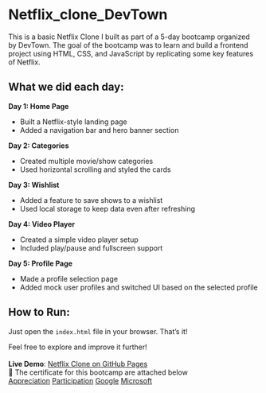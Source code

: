 # Netflix_clone_DevTown
This is a basic Netflix Clone I built as part of a 5-day bootcamp organized by DevTown. 
The goal of the bootcamp was to learn and build a frontend project using HTML, CSS, and JavaScript by replicating some key features of Netflix.

## What we did each day:

**Day 1: Home Page**
- Built a Netflix-style landing page
- Added a navigation bar and hero banner section

**Day 2: Categories**
- Created multiple movie/show categories
- Used horizontal scrolling and styled the cards

**Day 3: Wishlist**
- Added a feature to save shows to a wishlist
- Used local storage to keep data even after refreshing

**Day 4: Video Player**
- Created a simple video player setup
- Included play/pause and fullscreen support

**Day 5: Profile Page**
- Made a profile selection page
- Added mock user profiles and switched UI based on the selected profile  

## How to Run:
Just open the `index.html` file in your browser. That’s it!


Feel free to explore and improve it further! <br><br> 
**Live Demo**: [Netflix Clone on GitHub Pages](https://darshcmd.github.io/Netflix_clone_DevTown/)
<br>📜 The certificate for this bootcamp are attached below <br>
[Appreciation](https://github.com/user-attachments/assets/a3d08c1d-4d9f-49d0-9457-32f6fc588902) 
[Participation](https://github.com/user-attachments/assets/f6306827-25db-4863-9105-c93465275262) 
[Google](https://github.com/user-attachments/assets/1cedff7d-0b38-4379-8cec-043f2715ada8) 
[Microsoft](https://github.com/user-attachments/assets/39cdb310-476b-473b-b332-04c566766ae0)


